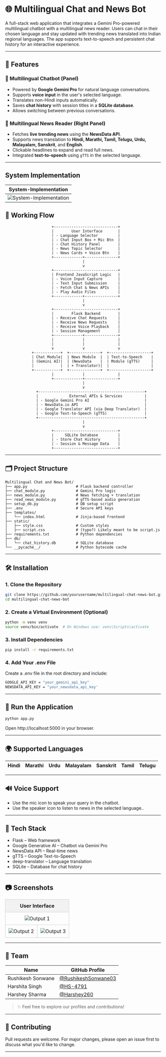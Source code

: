 # 🌐 Multilingual Chat and News Bot

A full-stack web application that integrates a Gemini Pro-powered multilingual chatbot with a multilingual news reader. Users can chat in their chosen language and stay updated with trending news translated into Indian regional languages. The app supports text-to-speech and persistent chat history for an interactive experience.

---

## 🚀 Features

### 🤖 Multilingual Chatbot (Panel)
- Powered by **Google Gemini Pro** for natural language conversations.
- Supports **voice input** in the user's selected language.
- Translates non-Hindi inputs automatically.
- Saves **chat history** with session titles in a **SQLite database**.
- Allows switching between previous conversations.

### 📰 Multilingual News Reader (Right Panel)
- Fetches **live trending news** using the **NewsData API**.
- Supports news translation to **Hindi, Marathi, Tamil, Telugu, Urdu, Malayalam, Sanskrit**, and **English**.
- Clickable headlines to expand and read full news.
- Integrated **text-to-speech** using `gTTS` in the selected language.

---

## System Implementation

| System-Implementation | 
|-----------------------------|
| ![System-Implementation](assets/System-Implementation.png) |



## 🔄 Working Flow


```text
                     +-----------------------------+
                     |        User Interface       |
                     | - Language Selector         |
                     | - Chat Input Box + Mic Btn  |
                     | - Chat History Panel        |
                     | - News Topic Selector       |
                     | - News Cards + Voice Btn    |
                     +-------------+---------------+
                                   |
                                   v
                     +-----------------------------+
                     | Frontend JavaScript Logic   |
                     | - Voice Input Capture       |
                     | - Text Input Submission     |
                     | - Fetch Chat & News APIs    |
                     | - Play Audio Files          |
                     +-------------+---------------+
                                   |
                                   v
                     +-----------------------------+
                     |        Flask Backend        |
                     | - Receive Chat Requests     |
                     | - Receive News Requests     |
                     | - Receive Voice Playback    |
                     | - Session Management        | 
                     +-------------+---------------+
                     |             |               |
                     |             |               |
                     v             v               v
            +------------+  +--------------+  +-------------------+
            | Chat Module|  | News Module  |  | Text-to-Speech    |
            | (Gemini AI)|  | (NewsData    |  | Module (gTTS)     |
            |            |  | + Translator)|  |                   |
            +------------+  +--------------+  +-------------------+
                     |             |               |
                     +-------------+---------------+
                                   |
                                   v 
              +------------------------------------------------+
              |              External APIs & Services          |
              | - Google Gemini Pro AI                         |
              | - NewsData.io API                              |
              | - Google Translator API (via Deep Translator)  |
              | - Google Text-to-Speech (gTTS)                 |
              +------------------------------------------------+
                                   |
                                   v
                     +-----------------------------+
                     |     SQLite Database         |
                     | - Store Chat History        |
                     | - Session & Message Data    |
                     +-----------------------------+
```

---

## 🗂️ Project Structure

```text
Multilingual Chat and News Bot/
├── app.py                      # Flask backend controller
├── chat_module.py              # Gemini Pro logic
├── news_module.py              # News fetching + translation
├── read_news_module.py         # gTTS-based audio generation
├── setup_db.py                 # DB setup script
├── .env                        # Secure API keys
├── templates/
│   └── index.html              # Jinja-based frontend
├── static/
│   ├── style.css               # Custom styles
│   ├── script.css              # (typo?) Likely meant to be script.js
├── requirements.txt            # Python dependencies
├── db/
│   └── chat_history.db         # SQLite database
└── __pycache__/                # Python bytecode cache
```

---

## 🛠️ Installation

### 1. Clone the Repository

```bash
git clone https://github.com/yourusername/multilingual-chat-news-bot.git
cd multilingual-chat-news-bot
```

### 2. Create a Virtual Environment (Optional)
```bash
python -m venv venv
source venv/bin/activate  # On Windows use: venv\Scripts\activate
```

### 3. Install Dependencies
```bash
pip install -r requirements.txt
```

### 4. Add Your .env File
Create a .env file in the root directory and include:
```bash
GOOGLE_API_KEY = "your_gemini_api_key"
NEWSDATA_API_KEY = "your_newsdata_api_key'
```

---

## 🧪 Run the Application
```bash
python app.py
```
Open http://localhost:5000 in your browser.

---

## 🌍 Supported Languages

|  Hindi   | Marathi |  Urdu   | Malayalam | Sanskrit | Tamil  | Telugu    |
| -------- | ------- | -------- | ------- | -------- | ------- | -------- |

---

## 🔊 Voice Support
- Use the mic icon to speak your query in the chatbot.
- Use the speaker icon to listen to news in the selected language..

---

## 🧠 Tech Stack
- Flask – Web framework
- Google Generative AI – Chatbot via Gemini Pro
- NewsData API – Real-time news
- gTTS – Google Text-to-Speech
- deep-translator – Language translation
- SQLite – Database for chat history

---

## 📷 Screenshots

<table style="width:100%; border-collapse: collapse; text-align: center;">
  <tr>
    <th colspan="2" style="border: 1px solid #ccc; padding: 10px; background-color: #f2f2f2;">User Interface</th>
  </tr>
  <tr>
    <td colspan="2" style="border: 1px solid #ccc; padding: 10px;">
      <img src="assets/Output-1.png" alt="Output 1" style="max-width:100%; height:auto;" />
    </td>
  </tr>
  <tr>
    <td style="border: 1px solid #ccc; padding: 10px;">
      <img src="assets/Output-2.png" alt="Output 2" style="max-width:100%; height:auto;" />
    </td>
    <td style="border: 1px solid #ccc; padding: 10px;">
      <img src="assets/Output-3.png" alt="Output 3" style="max-width:100%; height:auto;" />
    </td>
  </tr>
</table>



---

## 👥 Team

| Name               | GitHub Profile                               |
|--------------------|-----------------------------------------------|
| Rushikesh Sonwane    | [@RushikeshSonwane03](https://github.com/RushikeshSonwane03/) |
| Harshita Singh      | [@HS-4791](https://github.com/HS-4791)        |
| Harshey Sharma     | [@Harshey260](https://github.com/Harshey260)        |

> ✨ Feel free to explore our profiles and contributions!

---

## 🤝 Contributing
Pull requests are welcome. For major changes, please open an issue first to discuss what you'd like to change.

---
